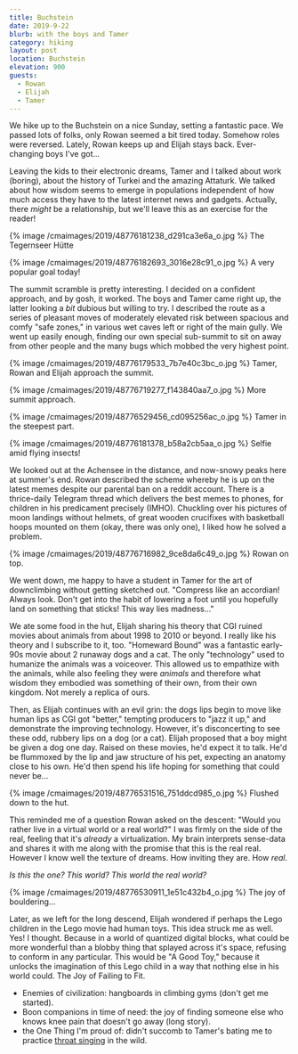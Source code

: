 ```yaml
---
title: Buchstein
date: 2019-9-22
blurb: with the boys and Tamer
category: hiking
layout: post
location: Buchstein
elevation: 900
guests:
  - Rowan
  - Elijah
  - Tamer
---
```


We hike up to the Buchstein on a nice Sunday, setting a fantastic pace.
We passed lots of folks, only Rowan seemed a bit tired today. Somehow roles
were reversed. Lately, Rowan keeps up and Elijah stays back. Ever-changing
boys I've got...

Leaving the kids to their electronic dreams, Tamer and I talked about work
(boring), about the history of Turkei and the amazing Attaturk. We talked
about how wisdom seems to emerge in populations independent of how much
access they have to the latest internet news and gadgets. Actually, there
*might* be a relationship, but we'll leave this as an exercise for the reader!

{% image /cmaimages/2019/48776181238_d291ca3e6a_o.jpg %}
The Tegernseer Hütte


{% image /cmaimages/2019/48776182693_3016e28c91_o.jpg %}
A very popular goal today!


The summit scramble is pretty interesting. I decided on a confident approach,
and by gosh, it worked. The boys and Tamer came right up, the latter looking
a *bit* dubious but willing to try. I described the route as a series of
pleasant moves of moderately elevated risk between spacious and comfy
"safe zones," in various wet caves left or right of the main gully.
We went up easily enough, finding our own special sub-summit to sit on
away from other people and the many bugs which mobbed the very highest point.

{% image /cmaimages/2019/48776179533_7b7e40c3bc_o.jpg %}
Tamer, Rowan and Elijah approach the summit.



{% image /cmaimages/2019/48776719277_f143840aa7_o.jpg %}
More summit approach.


{% image /cmaimages/2019/48776529456_cd095256ac_o.jpg %}
Tamer in the steepest part.




{% image /cmaimages/2019/48776181378_b58a2cb5aa_o.jpg %}
Selfie amid flying insects!


We looked out at the Achensee in the distance, and now-snowy peaks here at
summer's end. Rowan described the scheme whereby he is up on the latest memes
despite our parental ban on a reddit account. There is a thrice-daily 
Telegram thread which delivers the best memes to phones, for children in
his predicament precisely (IMHO). Chuckling over his pictures of moon landings
without helmets, of great wooden crucifixes with basketball hoops mounted on
them (okay, there was only one), I liked how he solved a problem.

{% image /cmaimages/2019/48776716982_9ce8da6c49_o.jpg %}
Rowan on top.


We went down, me happy to have a student in Tamer for the art of downclimbing
without getting sketched out. "Compress like an accordian! Always look.
Don't get into the habit of lowering a foot until you hopefully land on
something that sticks! This way lies madness..."

We ate some food in the hut, Elijah sharing his theory that CGI ruined movies
about animals from about 1998 to 2010 or beyond. I really like his theory
and I subscribe to it, too. "Homeward Bound" was a fantastic early-90s
movie about 2 runaway dogs and a cat. The only "technology" used to humanize
the animals was a voiceover. This allowed us to empathize with the animals,
while also feeling they were *animals* and therefore what wisdom they
embodied was something of their own, from their own kingdom. Not merely
a replica of ours.

Then, as Elijah continues with an evil grin: the dogs lips begin to move
like human lips as CGI got "better," tempting producers to "jazz it up,"
and demonstrate the improving technology. However, it's disconcerting
to see these odd, rubbery lips on a dog (or a cat). Elijah proposed that
a boy might be given a dog one day. Raised on these movies, he'd expect
it to talk. He'd be flummoxed by the lip and jaw structure of his pet,
expecting an anatomy close to his own. He'd then spend his life hoping
for something that could never be...

{% image /cmaimages/2019/48776531516_751ddcd985_o.jpg %}
Flushed down to the hut.


This reminded me of a question Rowan asked on the descent: "Would you rather
live in a virtual world or a real world?" I was firmly on the side of the real,
feeling that it's *already* a virtualization. My brain interprets sense-data
and shares it with me along with the promise that this is the real real.
However I know well the texture of dreams. How inviting they are. How *real*.

*Is this the one? This world? This world the real world?*

{% image /cmaimages/2019/48776530911_1e51c432b4_o.jpg %}
The joy of bouldering...


Later, as we left for the long descend, Elijah wondered if perhaps the Lego
children in the Lego movie had human toys. This idea struck me as well.
Yes! I thought. Because in a world of quantized digital blocks, what could
be more wonderful than a blobby thing that splayed across it's space,
refusing to conform in any particular. This would be "A Good Toy," because
it unlocks the imagination of this Lego child in a way that nothing else
in his world could. The Joy of Failing to Fit.

* Enemies of civilization: hangboards in climbing gyms (don't get me started).
* Boon companions in time of need: the joy of finding someone else who knows knee pain that doesn't go away (long story).
* the One Thing I'm proud of: didn't succomb to Tamer's bating me to practice [throat singing](https://www.youtube.com/watch?v=7zZainT9v6Q) in the wild.

